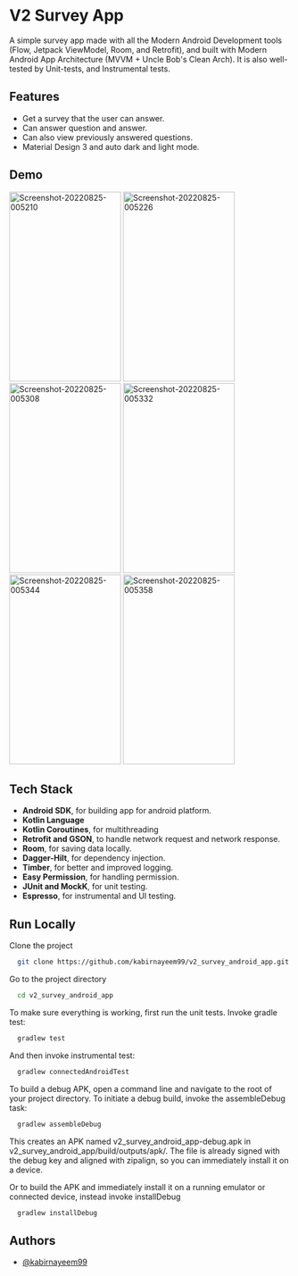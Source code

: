 # V2 Survey App

A simple survey app made with all the Modern Android Development tools (Flow, Jetpack ViewModel,
Room, and Retrofit), and built with Modern Android App Architecture (MVVM + Uncle Bob's Clean Arch).
It is also well-tested by Unit-tests, and Instrumental tests.

## Features

- Get a survey that the user can answer.
- Can answer question and answer.
- Can also view previously answered questions.
- Material Design 3 and auto dark and light mode.

## Demo

<a href="https://ibb.co/Qbkc4BC"><img src="https://i.ibb.co/2nS6T2s/Screenshot-20220825-005210.png" alt="Screenshot-20220825-005210" border="0" width="200" height="340"></a>
<a href="https://ibb.co/cyL5ggH"><img src="https://i.ibb.co/9ptX88L/Screenshot-20220825-005226.png" alt="Screenshot-20220825-005226" border="0" width="200" height="340"></a>
<a href="https://ibb.co/pPScrw5"><img src="https://i.ibb.co/0XxTV2v/Screenshot-20220825-005308.png" alt="Screenshot-20220825-005308" border="0" width="200" height="340"></a>
<a href="https://ibb.co/VW4wLZ8"><img src="https://i.ibb.co/7JmkS5F/Screenshot-20220825-005332.png" alt="Screenshot-20220825-005332" border="0" width="200" height="340"></a>
<a href="https://ibb.co/yq6WDSh"><img src="https://i.ibb.co/L1xnM5Q/Screenshot-20220825-005344.png" alt="Screenshot-20220825-005344" border="0" width="200" height="340"></a>
<a href="https://ibb.co/pzyf9Pv"><img src="https://i.ibb.co/6PBHfZR/Screenshot-20220825-005358.png" alt="Screenshot-20220825-005358" border="0" width="200" height="340"></a>

## Tech Stack

- **Android SDK**, for building app for android platform.
- **Kotlin Language**
- **Kotlin Coroutines**, for multithreading
- **Retrofit and GSON**, to handle network request and network response.
- **Room**, for saving data locally.
- **Dagger-Hilt**, for dependency injection.
- **Timber**, for better and improved logging.
- **Easy Permission**, for handling permission.
- **JUnit and MockK**, for unit testing.
- **Espresso**, for instrumental and UI testing.

## Run Locally

Clone the project

```bash
  git clone https://github.com/kabirnayeem99/v2_survey_android_app.git
```

Go to the project directory

```bash
  cd v2_survey_android_app
```

To make sure everything is working, first run the unit tests. Invoke gradle test:

```bash
  gradlew test
```

And then invoke instrumental test:

```bash
  gradlew connectedAndroidTest
```

To build a debug APK, open a command line and navigate to the root of your project directory. To
initiate a debug build, invoke the assembleDebug task:

```bash
  gradlew assembleDebug
```

This creates an APK named v2_survey_android_app-debug.apk in
v2_survey_android_app/build/outputs/apk/. The file is already signed with the debug key and aligned
with zipalign, so you can immediately install it on a device.

Or to build the APK and immediately install it on a running emulator or connected device, instead
invoke installDebug

```bash
  gradlew installDebug
```

## Authors

- [@kabirnayeem99](https://www.linkedin.com/in/kabirnayeem99/)


